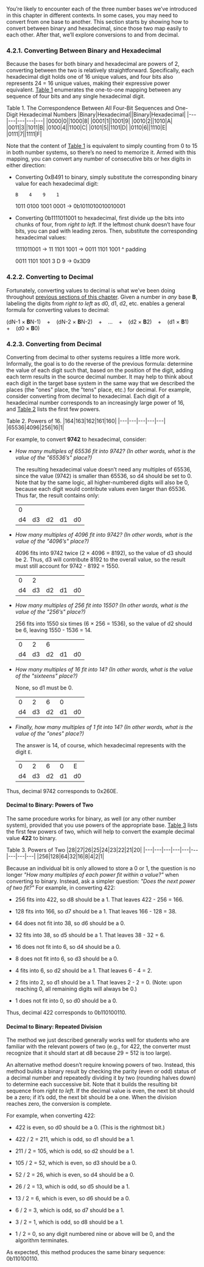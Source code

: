 
You’re likely to encounter each of the three number bases we’ve introduced in this chapter in different contexts. In some cases, you may need to convert from one base to another. This section starts by showing how to convert between binary and hexadecimal, since those two map easily to each other. After that, we’ll explore conversions to and from decimal.

### [](https://diveintosystems.org/book/C4-Binary/conversion.html#_converting_between_binary_and_hexadecimal)4.2.1. Converting Between Binary and Hexadecimal

Because the bases for both binary and hexadecimal are powers of 2, converting between the two is relatively straightforward. Specifically, each hexadecimal digit holds one of 16 unique values, and four bits also represents 24 = 16 unique values, making their expressive power equivalent. [Table 1](https://diveintosystems.org/book/C4-Binary/conversion.html#TabHexBinary) enumerates the one-to-one mapping between any sequence of four bits and any single hexadecimal digit.

Table 1. The Correspondence Between All Four-Bit Sequences and One-Digit Hexadecimal Numbers
|Binary|Hexadecimal||Binary|Hexadecimal|
|---|---|---|---|---|
|0000|0||1000|8|
|0001|1||1001|9|
|0010|2||1010|A|
|0011|3||1011|B|
|0100|4||1100|C|
|0101|5||1101|D|
|0110|6||1110|E|
|0111|7||1111|F|

Note that the content of [Table 1](https://diveintosystems.org/book/C4-Binary/conversion.html#TabHexBinary) is equivalent to simply counting from 0 to 15 in both number systems, so there’s no need to memorize it. Armed with this mapping, you can convert any number of consecutive bits or hex digits in either direction:

- Converting 0xB491 to binary, simply substitute the corresponding binary value for each hexadecimal digit:
    
      B    4    9    1
    1011 0100 1001 0001  ->  0b1011010010010001
    
- Converting 0b1111011001 to hexadecimal, first divide up the bits into chunks of four, from _right to left_. If the leftmost chunk doesn’t have four bits, you can pad with leading zeros. Then, substitute the corresponding hexadecimal values:
    
    1111011001  ->  11 1101 1001  ->  0011 1101 1001
                                      ^ padding
    
    0011 1101 1001
      3    D    9  ->  0x3D9
    

### [](https://diveintosystems.org/book/C4-Binary/conversion.html#_converting_to_decimal)4.2.2. Converting to Decimal

Fortunately, converting values to decimal is what we’ve been doing throughout [previous sections of this chapter](https://diveintosystems.org/book/C4-Binary/bases.html#_unsigned_binary_numbers). Given a number in _any_ base **B**, labeling the digits from _right to left_ as d0, d1, d2, etc. enables a general formula for converting values to decimal:

(dN-1 × **B**N-1)    +    (dN-2 × **B**N-2)    +    …​    +    (d2 × **B**2)    +    (d1 × **B**1)    +    (d0 × **B**0)

### [](https://diveintosystems.org/book/C4-Binary/conversion.html#_converting_from_decimal)4.2.3. Converting from Decimal

Converting from decimal to other systems requires a little more work. Informally, the goal is to do the reverse of the previous formula: determine the value of each digit such that, based on the position of the digit, adding each term results in the source decimal number. It may help to think about each digit in the target base system in the same way that we described the places (the "ones" place, the "tens" place, etc.) for decimal. For example, consider converting from decimal to hexadecimal. Each digit of a hexadecimal number corresponds to an increasingly large power of 16, and [Table 2](https://diveintosystems.org/book/C4-Binary/conversion.html#TabPowersSixteen) lists the first few powers.

Table 2. Powers of 16.
|164|163|162|161|160|
|---|---|---|---|---|
|65536|4096|256|16|1|

For example, to convert **9742** to hexadecimal, consider:

- _How many multiples of 65536 fit into 9742? (In other words, what is the value of the "65536’s" place?)_
    
    The resulting hexadecimal value doesn’t need any multiples of 65536, since the value (9742) is smaller than 65536, so d4 should be set to 0. Note that by the same logic, all higher-numbered digits will also be 0, because each digit would contribute values even larger than 65536. Thus far, the result contains only:
    
    |   |   |   |   |   |
    |---|---|---|---|---|
    |0|||||
    |d4|d3|d2|d1|d0|
    
- _How many multiples of 4096 fit into 9742? (In other words, what is the value of the "4096’s" place?)_
    
    4096 fits into 9742 twice (2 × 4096 = 8192), so the value of d3 should be 2. Thus, d3 will contribute 8192 to the overall value, so the result must still account for 9742 - 8192 = 1550.
    
    |   |   |   |   |   |
    |---|---|---|---|---|
    |0|2||||
    |d4|d3|d2|d1|d0|
    
- _How many multiples of 256 fit into 1550? (In other words, what is the value of the "256’s" place?)_
    
    256 fits into 1550 six times (6 × 256 = 1536), so the value of d2 should be 6, leaving 1550 - 1536 = 14.
    
    |   |   |   |   |   |
    |---|---|---|---|---|
    |0|2|6|||
    |d4|d3|d2|d1|d0|
    
- _How many multiples of 16 fit into 14? (In other words, what is the value of the "sixteens" place?)_
    
    None, so d1 must be 0.
    
    |   |   |   |   |   |
    |---|---|---|---|---|
    |0|2|6|0||
    |d4|d3|d2|d1|d0|
    
- _Finally, how many multiples of 1 fit into 14? (In other words, what is the value of the "ones" place?)_
    
    The answer is 14, of course, which hexadecimal represents with the digit `E`.
    
    |   |   |   |   |   |
    |---|---|---|---|---|
    |0|2|6|0|E|
    |d4|d3|d2|d1|d0|
    

Thus, decimal 9742 corresponds to 0x260E.

#### [](https://diveintosystems.org/book/C4-Binary/conversion.html#_decimal_to_binary_powers_of_two)Decimal to Binary: Powers of Two

The same procedure works for binary, as well (or any other number system), provided that you use powers of the appropriate base. [Table 3](https://diveintosystems.org/book/C4-Binary/conversion.html#TabPowersTwo) lists the first few powers of two, which will help to convert the example decimal value **422** to binary.

Table 3. Powers of Two
|28|27|26|25|24|23|22|21|20|
|---|---|---|---|---|---|---|---|---|
|256|128|64|32|16|8|4|2|1|

Because an individual bit is only allowed to store a 0 or 1, the question is no longer _"How many multiples of each power fit within a value?"_ when converting to binary. Instead, ask a simpler question: _"Does the next power of two fit?"_ For example, in converting 422:

- 256 fits into 422, so d8 should be a 1. That leaves 422 - 256 = 166.
    
- 128 fits into 166, so d7 should be a 1. That leaves 166 - 128 = 38.
    
- 64 does not fit into 38, so d6 should be a 0.
    
- 32 fits into 38, so d5 should be a 1. That leaves 38 - 32 = 6.
    
- 16 does not fit into 6, so d4 should be a 0.
    
- 8 does not fit into 6, so d3 should be a 0.
    
- 4 fits into 6, so d2 should be a 1. That leaves 6 - 4 = 2.
    
- 2 fits into 2, so d1 should be a 1. That leaves 2 - 2 = 0. (Note: upon reaching 0, all remaining digits will always be 0.)
    
- 1 does not fit into 0, so d0 should be a 0.
    

Thus, decimal 422 corresponds to 0b110100110.

#### [](https://diveintosystems.org/book/C4-Binary/conversion.html#_decimal_to_binary_repeated_division)Decimal to Binary: Repeated Division

The method we just described generally works well for students who are familiar with the relevant powers of two (e.g., for 422, the converter must recognize that it should start at d8 because 29 = 512 is too large).

An alternative method doesn’t require knowing powers of two. Instead, this method builds a binary result by checking the parity (even or odd) status of a decimal number and repeatedly dividing it by two (rounding halves down) to determine each successive bit. Note that it builds the resulting bit sequence from _right to left_. If the decimal value is even, the next bit should be a zero; if it’s odd, the next bit should be a one. When the division reaches zero, the conversion is complete.

For example, when converting 422:

- 422 is even, so d0 should be a 0. (This is the rightmost bit.)
    
- 422 / 2 = 211, which is odd, so d1 should be a 1.
    
- 211 / 2 = 105, which is odd, so d2 should be a 1.
    
- 105 / 2 = 52, which is even, so d3 should be a 0.
    
- 52 / 2 = 26, which is even, so d4 should be a 0.
    
- 26 / 2 = 13, which is odd, so d5 should be a 1.
    
- 13 / 2 = 6, which is even, so d6 should be a 0.
    
- 6 / 2 = 3, which is odd, so d7 should be a 1.
    
- 3 / 2 = 1, which is odd, so d8 should be a 1.
    
- 1 / 2 = 0, so any digit numbered nine or above will be 0, and the algorithm terminates.
    

As expected, this method produces the same binary sequence: 0b110100110.